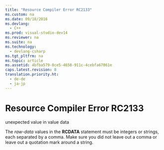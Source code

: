 ```yaml
---
title: "Resource Compiler Error RC2133"
ms.custom: na
ms.date: 09/18/2016
ms.devlang: 
  - C++
ms.prod: visual-studio-dev14
ms.reviewer: na
ms.suite: na
ms.technology: 
  - devlang-csharp
ms.tgt_pltfrm: na
ms.topic: article
ms.assetid: 4bfba579-8ce5-4658-911c-4cebfa67861e
caps.latest.revision: 8
translation.priority.ht: 
  - de-de
  - ja-jp
---
```

# Resource Compiler Error RC2133
unexpected value in value data  
  
 The *raw-data* values in the **RCDATA** statement must be integers or strings, each separated by a comma. Make sure you did not leave out a comma or leave out a quotation mark around a string.